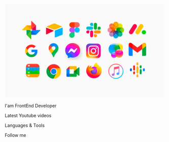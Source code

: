 [![Header](https://github.com/AdamBers/adambers/blob/c82007d25cc4d9d259967f031a6cef8902476429/assets/icons-examples.png)](https://www.youtube.com/c/alexeyshpavdaMain)

I'am FrontEnd Developer

Latest Youtube videos

Languages & Tools

Follow me
